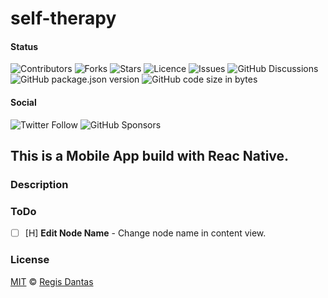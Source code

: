 # self-therapy

#### Status
![Contributors](https://img.shields.io/github/contributors/regisdantas/self-therapy?style=plastic)
![Forks](https://img.shields.io/github/forks/regisdantas/self-therapy)
![Stars](https://img.shields.io/github/stars/regisdantas/self-therapy)
![Licence](https://img.shields.io/github/license/regisdantas/self-therapy)
![Issues](https://img.shields.io/github/issues/regisdantas/self-therapy)
![GitHub Discussions](https://img.shields.io/github/discussions/regisdantas/self-therapy)
![GitHub package.json version](https://img.shields.io/github/package-json/v/regisdantas/self-therapy)
![GitHub code size in bytes](https://img.shields.io/github/languages/code-size/regisdantas/self-therapy)

#### Social
![Twitter Follow](https://img.shields.io/twitter/follow/regisdantas?style=social)
![GitHub Sponsors](https://img.shields.io/github/sponsors/regisdantas)

## This is a Mobile App build with Reac Native.

### Description

### ToDo

*   [ ] [H] **Edit Node Name** - Change node name in content view.

### License

[MIT][license] © [Regis Dantas][author]

[author]: https://www.linkedin.com/in/regismdantas/

[license]: license
